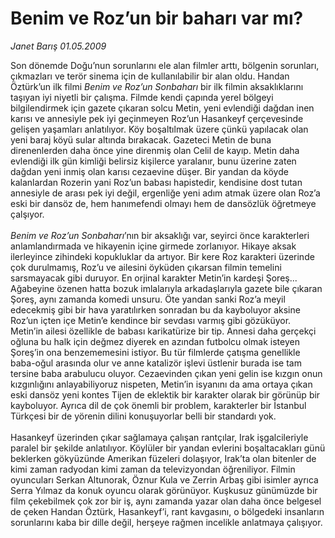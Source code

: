 # Benim ve Roz’un bir baharı var mı?

*Janet Barış 01.05.2009*

<div class="taraf_structure_2col_1zq">
<div class="margen_n">



 <p>Son dönemde Doğu’nun sorunlarını ele alan filmler arttı, bölgenin sorunları, çıkmazları ve terör sinema için de kullanılabilir bir alan oldu. Handan Öztürk’un ilk filmi <em>Benim ve Roz’un Sonbaharı</em> bir ilk filmin aksaklıklarını taşıyan iyi niyetli bir çalışma. Filmde kendi çapında yerel bölgeyi bilgilendirmek için gazete çıkaran solcu Metin, yeni evlendiği dağdan inen karısı ve annesiyle pek iyi geçinmeyen Roz’un Hasankeyf çerçevesinde gelişen yaşamları anlatılıyor. Köy boşaltılmak üzere çünkü yapılacak olan yeni baraj köyü sular altında bırakacak. Gazeteci Metin de buna direnenlerden daha önce yine direnmiş olan Celil de kayıp. Metin daha evlendiği ilk gün kimliği belirsiz kişilerce yaralanır, bunu üzerine zaten dağdan yeni inmiş olan karısı cezaevine düşer. Bir yandan da köyde kalanlardan Rozerin yani Roz’un babası hapistedir, kendisine dost tutan annesiyle de arası pek iyi değil, ergenliğe yeni adım atmak üzere olan Roz’a eski bir dansöz de, hem hanımefendi olmayı hem de dansözlük öğretmeye çalşıyor. <br/><br/><em>Benim ve Roz’un Sonbaharı</em>’nın bir aksaklığı var, seyirci önce karakterleri anlamlandırmada ve hikayenin içine girmede zorlanıyor. Hikaye aksak ilerleyince zihindeki kopukluklar da artıyor. Bir kere Roz karakteri üzerinde çok durulmamış, Roz’u ve ailesini öyküden çıkarsan filmin temelini sarsmayacak gibi duruyor. En orjinal karakter Metin’in kardeşi Şoreş... Ağabeyine özenen hatta bozuk imlalarıyla arkadaşlarıyla gazete bile çıkaran Şoreş, aynı zamanda komedi unsuru. Öte yandan sanki Roz’a meyil edecekmiş gibi bir hava yaratılırken sonradan bu da kayboluyor aksine Roz’un içten içe Metin’e kendince bir sevdası varmış gibi gözüküyor. Metin’in ailesi özellikle de babası karikatürize bir tip. Annesi daha gerçekçi oğluna bu halk için değmez diyerek en azından futbolcu olmak isteyen Şoreş’in ona benzememesini istiyor. Bu tür filmlerde çatışma genellikle baba-oğul arasında olur ve anne katalizör işlevi üstlenir burada ise tam tersine baba arabulucu oluyor. Cezaevinden çıkan yeni gelin ise kızgın onun kızgınlığını anlayabiliyoruz nispeten, Metin’in isyanını da ama ortaya çıkan eski dansöz yeni kontes Tijen de eklektik bir karakter olarak bir görünüp bir kayboluyor. Ayrıca dil de çok önemli bir problem, karakterler bir İstanbul Türkçesi bir de yörenin dilini konuşuyorlar belli bir standardı yok. <br/><br/>Hasankeyf üzerinden çıkar sağlamaya çalışan rantçılar, Irak işgalcileriyle paralel bir şekilde anlatılıyor. Köylüler bir yandan evlerini boşaltacakları günü beklerken gökyüzünde Amerikan füzeleri dolaşıyor, Irak’ta olan bitenler de kimi zaman radyodan kimi zaman da televizyondan öğreniliyor. Filmin oyuncuları Serkan Altunorak, Öznur Kula ve Zerrin Arbaş gibi isimler ayrıca Serra Yılmaz da konuk oyuncu olarak görünüyor. Kuşkusuz günümüzde bir film çekebilmek çok zor bir iş, aynı zamanda yazar olan daha önce belgesel de çeken Handan Öztürk, Hasankeyf’i, rant kavgasını, o bölgedeki insanların sorunlarını kaba bir dille değil, herşeye rağmen incelikle anlatmaya çalışıyor. </p>
<br/>
<br/>
<br/>



<br/>


<div id="taraf_not">
</div>

</div>


</div>
